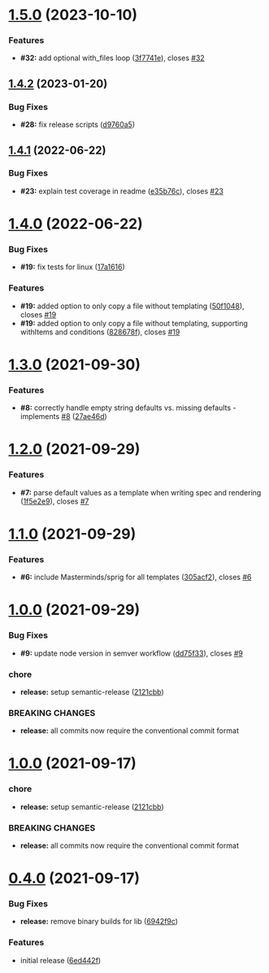 # [1.5.0](https://github.com/StephanHCB/go-generator-lib/compare/v1.4.2...v1.5.0) (2023-10-10)


### Features

* **#32:** add optional with_files loop ([3f7741e](https://github.com/StephanHCB/go-generator-lib/commit/3f7741ea265c0906cc1f2599ac195ef3034f6c08)), closes [#32](https://github.com/StephanHCB/go-generator-lib/issues/32)

## [1.4.2](https://github.com/StephanHCB/go-generator-lib/compare/v1.4.1...v1.4.2) (2023-01-20)


### Bug Fixes

* **#28:** fix release scripts ([d9760a5](https://github.com/StephanHCB/go-generator-lib/commit/d9760a58c56846ce56a7f919b1d83fd31ca16757))

## [1.4.1](https://github.com/StephanHCB/go-generator-lib/compare/v1.4.0...v1.4.1) (2022-06-22)


### Bug Fixes

* **#23:** explain test coverage in readme ([e35b76c](https://github.com/StephanHCB/go-generator-lib/commit/e35b76c8861be37de445067ecb41aef6a69d1806)), closes [#23](https://github.com/StephanHCB/go-generator-lib/issues/23)

# [1.4.0](https://github.com/StephanHCB/go-generator-lib/compare/v1.3.0...v1.4.0) (2022-06-22)


### Bug Fixes

* **#19:** fix tests for linux ([17a1616](https://github.com/StephanHCB/go-generator-lib/commit/17a16165b83b007fd18b952f42c081394fa868e4))


### Features

* **#19:** added option to only copy a file without templating ([50f1048](https://github.com/StephanHCB/go-generator-lib/commit/50f1048fb40cd5ad40472cdb5641ed272230ab2a)), closes [#19](https://github.com/StephanHCB/go-generator-lib/issues/19)
* **#19:** added option to only copy a file without templating, supporting withItems and conditions ([828678f](https://github.com/StephanHCB/go-generator-lib/commit/828678f423e8cc72166203f7db498a362ae03279)), closes [#19](https://github.com/StephanHCB/go-generator-lib/issues/19)

# [1.3.0](https://github.com/StephanHCB/go-generator-lib/compare/v1.2.0...v1.3.0) (2021-09-30)


### Features

* **#8:** correctly handle empty string defaults vs. missing defaults - implements [#8](https://github.com/StephanHCB/go-generator-lib/issues/8) ([27ae46d](https://github.com/StephanHCB/go-generator-lib/commit/27ae46d25755226eb93811e36ec6d95936c1b1ef))

# [1.2.0](https://github.com/StephanHCB/go-generator-lib/compare/v1.1.0...v1.2.0) (2021-09-29)


### Features

* **#7:** parse default values as a template when writing spec and rendering ([1f5e2e9](https://github.com/StephanHCB/go-generator-lib/commit/1f5e2e94d4924c9041583047cd879ed74baa3653)), closes [#7](https://github.com/StephanHCB/go-generator-lib/issues/7)

# [1.1.0](https://github.com/StephanHCB/go-generator-lib/compare/v1.0.0...v1.1.0) (2021-09-29)


### Features

* **#6:** include Masterminds/sprig for all templates ([305acf2](https://github.com/StephanHCB/go-generator-lib/commit/305acf29932a245703eda2b53f9b09497142bdf8)), closes [#6](https://github.com/StephanHCB/go-generator-lib/issues/6)

# [1.0.0](https://github.com/StephanHCB/go-generator-lib/compare/v0.3.0...v1.0.0) (2021-09-29)


### Bug Fixes

* **#9:** update node version in semver workflow ([dd75f33](https://github.com/StephanHCB/go-generator-lib/commit/dd75f3358ae6f727553408e4543eb351a37ec354)), closes [#9](https://github.com/StephanHCB/go-generator-lib/issues/9)


### chore

* **release:** setup semantic-release ([2121cbb](https://github.com/StephanHCB/go-generator-lib/commit/2121cbba294d0d2966b4500a6de1040160ff17fa))


### BREAKING CHANGES

* **release:** all commits now require the conventional commit format

# [1.0.0](https://github.com/Silthus/go-generator-lib/compare/v0.3.0...v1.0.0) (2021-09-17)


### chore

* **release:** setup semantic-release ([2121cbb](https://github.com/Silthus/go-generator-lib/commit/2121cbba294d0d2966b4500a6de1040160ff17fa))


### BREAKING CHANGES

* **release:** all commits now require the conventional commit format

# [0.4.0](https://github.com/Silthus/go-generator-lib/compare/v0.3.0...v0.4.0) (2021-09-17)


### Bug Fixes

* **release:** remove binary builds for lib ([6942f9c](https://github.com/Silthus/go-generator-lib/commit/6942f9c18d4e186a71de5de6c3fbf7deb6eacb2b))


### Features

* initial release ([6ed442f](https://github.com/Silthus/go-generator-lib/commit/6ed442f2f84faa083a9a373af652e0b9c88158f2))
